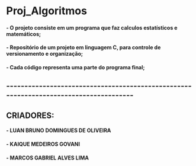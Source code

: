 # **Proj_Algoritmos**
#### - O projeto consiste em um programa que faz calculos estatísticos e matemáticos;
#### - Repositório de um projeto em linguagem C, para controle de versionamento e organização;
#### - Cada código representa uma parte do programa final;
## --------------------------------------------------------------------------------------
## **CRIADORES:**
#### - LUAN BRUNO DOMINGUES DE OLIVEIRA
#### - KAIQUE MEDEIROS GOVANI
#### - MARCOS GABRIEL ALVES LIMA

